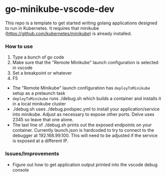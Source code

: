 # go-minikube-vscode-dev

This repo is a template to get started writing golang applications designed to run in Kubernetes.  It requires that minikube (https://github.com/kubernetes/minikube) is already installed.

### How to use 

1. Type a bunch of go code
2. Make sure that the "Remote Minikube" launch configuration is selected in vscode
4. Set a breakpoint or whatever
5. F5
  - The "Remote Minikube" launch configuration has `deployToMinikube` setup as a prelaunch task
  - `deployToMinikube` runs ./debug.sh which builds a container and installs it in a local minikube cluster
  - ./debug.sh uses ./debug.podspec.yml to install your application/service into minikube.  Adjust as necessary to expose other ports.  Delve uses 2345 so leave that one alone.
  - The last line of ./debug.sh prints out the exposed endpoints on your container.  Currently launch.json is hardcoded to try to connect to the debugger at 192.168.99.100.  This will need to be adjusted if the service is exposed at a different IP.

### Issues/Improvements

- Figure out how to get application output printed into the vscode debug console
